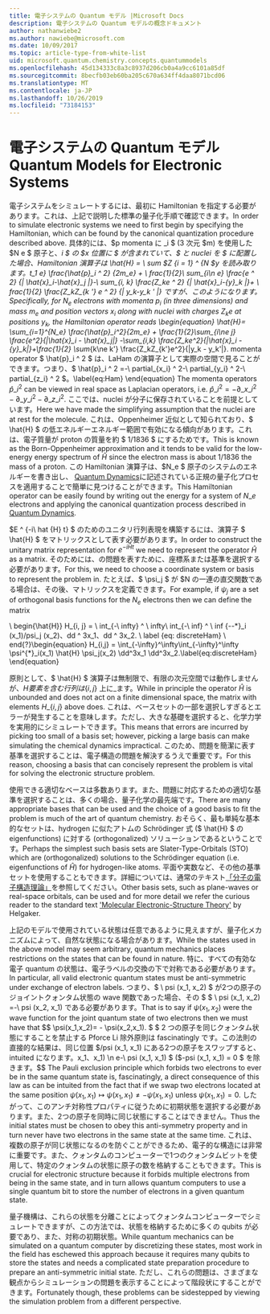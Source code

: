 ```yaml
---
title: 電子システムの Quantum モデル |Microsoft Docs
description: 電子システムの Quantum モデルの概念ドキュメント
author: nathanwiebe2
ms.author: nawiebe@microsoft.com
ms.date: 10/09/2017
ms.topic: article-type-from-white-list
uid: microsoft.quantum.chemistry.concepts.quantummodels
ms.openlocfilehash: 45d134333c8a3c8937d206cb0a4a9cc6101a85df
ms.sourcegitcommit: 8becfb03eb60ba205c670a634ff4daa8071bcd06
ms.translationtype: MT
ms.contentlocale: ja-JP
ms.lasthandoff: 10/26/2019
ms.locfileid: "73184153"
---
```

# <a name="quantum-models-for-electronic-systems"></a><span data-ttu-id="815df-103">電子システムの Quantum モデル</span><span class="sxs-lookup"><span data-stu-id="815df-103">Quantum Models for Electronic Systems</span></span>

<span data-ttu-id="815df-104">電子システムをシミュレートするには、最初に Hamiltonian を指定する必要があります。これは、上記で説明した標準の量子化手順で確認できます。</span><span class="sxs-lookup"><span data-stu-id="815df-104">In order to simulate electronic systems we need to first begin by specifying the Hamiltonian, which can be found by the canonical quantization procedure described above.</span></span>
<span data-ttu-id="815df-105">具体的には、$p momenta に _i $ (3 次元 $m) を使用した $N e $ 原子と、_i $ の $x 位置に $ が含まれていて、$ と nuclei を $ に配置した場合、Hamiltonian 演算子は \hat{H} = \ sum $Z {i = 1} ^ {N $y を読み取ります。_t_1_ e} \frac{\hat{p}\_i ^ 2} {2m\_e} + \ frac{1}{2}\ sum\_{i\n e} \frac{e ^ 2} {| \hat{x}\_i-\hat{x}\_j |}-\ sum\_{i, k} \frac{Z\_ke ^ 2} {| \hat{x}\_i-{y}\_k |}+ \ frac{1}{2} \frac{Z\_kZ\_{k '} e ^ 2} {| y\_k-y\_k ' |} ですが、このようになります。</span><span class="sxs-lookup"><span data-stu-id="815df-105">Specifically, for $N_e$ electrons with momenta $p_i$ (in three dimensions) and mass $m_e$  and position vectors $x_i$ along with nuclei with charges $Z_k e$ at positions $y_k$, the Hamiltonian operator reads \begin{equation} \hat{H}= \sum\_{i=1}^{N\_e} \frac{\hat{p}\_i^2}{2m\_e} + \frac{1}{2}\sum\_{i\ne j} \frac{e^2}{|\hat{x}\_i - \hat{x}\_j|} -\sum\_{i,k} \frac{Z\_ke^2}{|\hat{x}\_i - {y}\_k|}+\frac{1}{2} \sum_{k\ne k'} \frac{Z\_kZ\_{k'}e^2}{|y\_k - y\_k'|}.</span></span> <span data-ttu-id="815df-106">momenta operator $ \hat{p}\_i ^ 2 $ は、LaHam の演算子として実際の空間で見ることができます。つまり、$ \hat{p}\_i ^ 2 =-\ partial\_{x\_i} ^ 2-\ partial\_{y\_i} ^ 2-\ partial\_{z\_i} ^ 2 $。</span><span class="sxs-lookup"><span data-stu-id="815df-106">\label{eq:Ham} \end{equation} The momenta operators $\hat{p}\_i^2$ can be viewed in real space as Laplacian operators, i.e. $\hat{p}\_i^2 = -\partial\_{x\_i}^2 - \partial\_{y\_i}^2 - \partial\_{z\_i}^2$.</span></span>
<span data-ttu-id="815df-107">ここでは、nuclei が分子に保存されていることを前提としています。</span><span class="sxs-lookup"><span data-stu-id="815df-107">Here we have made the simplifying assumption that the nuclei are at rest for the molecule.</span></span>
<span data-ttu-id="815df-108">これは、Oppenheimer 近似として知られており、$ \hat{H} $ の低エネルギーエネルギー範囲で有効になる傾向があります。これは、電子質量が proton の質量を約 $ 1/1836 $ にするためです。</span><span class="sxs-lookup"><span data-stu-id="815df-108">This is known as the Born-Oppenheimer approximation and it tends to be valid for the low-energy energy spectrum of $\hat{H}$ since the electron mass is about $1/1836$ the mass of a proton.</span></span>
<span data-ttu-id="815df-109">この Hamiltonian 演算子は、$N\_e $ 原子のシステムのエネルギーを書き出し、 [Quantum Dynamics](xref:microsoft.quantum.chemistry.concepts.quantumdynamics)に記述されている正規の量子化プロセスを適用することで簡単に見つけることができます。</span><span class="sxs-lookup"><span data-stu-id="815df-109">This Hamiltonian operator can be easily found by writing out the energy for a system of $N\_e$ electrons and applying the canonical quantization process described in [Quantum Dynamics](xref:microsoft.quantum.chemistry.concepts.quantumdynamics).</span></span>

<span data-ttu-id="815df-110">$E ^ {-i\ hat {H} t} $ のためのユニタリ行列表現を構築するには、演算子 $ \hat{H} $ をマトリックスとして表す必要があります。</span><span class="sxs-lookup"><span data-stu-id="815df-110">In order to construct the unitary matrix representation for $e^{-i\hat{H} t}$ we need to represent the operator $\hat{H}$ as a matrix.</span></span>
<span data-ttu-id="815df-111">そのためには、の問題を表すために、座標系または基準を選択する必要があります。</span><span class="sxs-lookup"><span data-stu-id="815df-111">For this, we need to choose a coordinate system or basis to represent the problem in.</span></span>
<span data-ttu-id="815df-112">たとえば、$ \psi_j $ が $N の一連の直交関数である場合は、その後、マトリックスを定義できます。</span><span class="sxs-lookup"><span data-stu-id="815df-112">For example, if $\psi_j$ are a set of orthogonal basis functions for the $N_e$ electrons then we can define the matrix</span></span>

<span data-ttu-id="815df-113">\ begin{\hat{H}} H\_{i, j} = \ int\_{-\ infty} ^ \ infty\ int\_{-\ inf} ^ \ inf {-\-\*}\_i (x\_1)/psi\_j (x\_2)、dd ^ 3x\_1、dd ^ 3x\_2. \ label {eq: discreteHam} \ end{?}</span><span class="sxs-lookup"><span data-stu-id="815df-113">\begin{equation} H\_{i,j} = \int\_{-\infty}^\infty\int\_{-\infty}^\infty \psi^{\*}\_i(x\_1) \hat{H} \psi\_j(x\_2) \dd^3x\_1 \dd^3x\_2.\label{eq:discreteHam} \end{equation}</span></span>

<span data-ttu-id="815df-114">原則として、$ \hat{H} $ 演算子は無制限で、有限の次元空間では動作しませんが、$H 要素を含む行列は \{i, j\}$ 上に\_ます。</span><span class="sxs-lookup"><span data-stu-id="815df-114">While in principle the operator $\hat{H}$ is unbounded and does not act on a finite dimensional space, the matrix with elements $H\_\{i,j\}$ above does.</span></span>
<span data-ttu-id="815df-115">これは、ベースセットの一部を選択しすぎるとエラーが発生することを意味します。ただし、大きな基礎を選択すると、化学力学を実用的にシミュレートできます。</span><span class="sxs-lookup"><span data-stu-id="815df-115">This means that errors are incurred by picking too small of a basis set; however, picking a large basis can make simulating the chemical dynamics impractical.</span></span>
<span data-ttu-id="815df-116">このため、問題を簡潔に表す基準を選択することは、電子構造の問題を解決するうえで重要です。</span><span class="sxs-lookup"><span data-stu-id="815df-116">For this reason, choosing a basis that can concisely represent the problem is vital for solving the electronic structure problem.</span></span>

<span data-ttu-id="815df-117">使用できる適切なベースは多数あります。また、問題に対応するための適切な基準を選択することは、多くの場合、量子化学の最先端です。</span><span class="sxs-lookup"><span data-stu-id="815df-117">There are many appropriate bases that can be used and the choice of a good basis to fit the problem is much of the art of quantum chemistry.</span></span>
<span data-ttu-id="815df-118">おそらく、最も単純な基本的なセットは、hydrogen に似たアトムの Schrödinger 式 ($ \hat{H} $ の eigenfunctions) に対する (orthogonalized) ソリューションであるということです。</span><span class="sxs-lookup"><span data-stu-id="815df-118">Perhaps the simplest such basis sets are Slater-Type-Orbitals (STO) which are (orthogonalized) solutions to the Schrödinger equation (i.e. eigenfunctions of $\hat{H}$) for hydrogen-like atoms.</span></span>
<span data-ttu-id="815df-119">平面や実数など、その他の基準セットを使用することもできます。詳細については、通常のテキスト[「分子の電子構造理論」](https://onlinelibrary.wiley.com/doi/book/10.1002/9781119019572)を参照してください。</span><span class="sxs-lookup"><span data-stu-id="815df-119">Other basis sets, such as plane-waves or real-space orbitals, can be used and for more detail we refer the curious reader to the standard text ['Molecular Electronic-Structure Theory'](https://onlinelibrary.wiley.com/doi/book/10.1002/9781119019572) by Helgaker.</span></span>

<span data-ttu-id="815df-120">上記のモデルで使用されている状態は任意であるように見えますが、量子化メカニズムによって、自然な状態になる場合があります。</span><span class="sxs-lookup"><span data-stu-id="815df-120">While the states used in the above model may seem arbitrary, quantum mechanics places restrictions on the states that can be found in nature.</span></span>
<span data-ttu-id="815df-121">特に、すべての有効な電子 quantum の状態は、電子ラベルの交換の下で対称である必要があります。</span><span class="sxs-lookup"><span data-stu-id="815df-121">In particular, all valid electronic quantum states must be anti-symmetric under exchange of electron labels.</span></span>
<span data-ttu-id="815df-122">つまり、$ \ psi (x_1, x_2) $ が2つの原子のジョイントクォンタム状態の wave 関数であった場合、その $ $ \ psi (x_1, x_2) =-\ psi (x_2, x_1) である必要があります。</span><span class="sxs-lookup"><span data-stu-id="815df-122">That is to say if $\psi(x_1,x_2)$ were the wave function for the joint quantum state of two electrons then we must have that $$ \psi(x_1,x_2)= - \psi(x_2,x_1).</span></span>
<span data-ttu-id="815df-123">$ $ 2 つの原子を同じクォンタム状態にすることを禁止する Pforce Li 除外原則は fascinatingly です。この法則の直接的な結果は、同じ位置 $/psi (x_1, x_1) にある2つの原子をスワップすると、intuited になります。x_1、x_1) \n e-\ psi (x_1, x_1) $ ($-psi (x_1, x_1) = 0 $ を除きます。</span><span class="sxs-lookup"><span data-stu-id="815df-123">$$ The Pauli exclusion principle which forbids two electrons to ever be in the same quantum state is, fascinatingly, a direct consequence of this law as can be intuited from the fact that if we swap two electrons located at the same position $\psi(x_1,x_1)\mapsto \psi(x_1,x_1) \ne -\psi(x_1,x_1)$ unless $\psi(x_1,x_1)=0$.</span></span>
<span data-ttu-id="815df-124">したがって、このアンチ対称性プロパティに従うために初期状態を選択する必要があります。また、2つの原子を同時に同じ状態にすることはできません。</span><span class="sxs-lookup"><span data-stu-id="815df-124">Thus the initial states must be chosen to obey this anti-symmetry property and in turn never have two electrons in the same state at the same time.</span></span>
<span data-ttu-id="815df-125">これは、複数の原子が同じ状態になるのを防ぐことができるため、電子的な構造には非常に重要です。また、クォンタムのコンピューターで1つのクォンタムビットを使用して、特定のクォンタムの状態に原子の数を格納することもできます。</span><span class="sxs-lookup"><span data-stu-id="815df-125">This is crucial for electronic structure because it forbids multiple electrons from being in the same state, and in turn allows quantum computers to use a single quantum bit to store the number of electrons in a given quantum state.</span></span>

<span data-ttu-id="815df-126">量子機構は、これらの状態を分離ことによってクォンタムコンピューターでシミュレートできますが、この方法では、状態を格納するために多くの qubits が必要であり、また、対称の初期状態。</span><span class="sxs-lookup"><span data-stu-id="815df-126">While quantum mechanics can be simulated on a quantum computer by discretizing these states, most work in the field has eschewed this approach because it requires many qubits to store the states and needs a complicated state preparation procedure to prepare an anti-symmetric initial state.</span></span>
<span data-ttu-id="815df-127">ただし、これらの問題は、さまざまな観点からシミュレーションの問題を表示することによって階段状にすることができます。</span><span class="sxs-lookup"><span data-stu-id="815df-127">Fortunately though, these problems can be sidestepped by viewing the simulation problem from a different perspective.</span></span>
